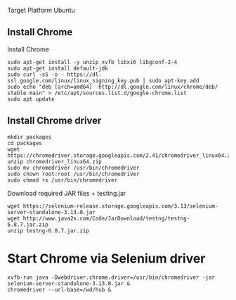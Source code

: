 
Target Platform
Ubuntu

## Install Chrome  

Install Chrome

```
sudo apt-get install -y unzip xvfb libxi6 libgconf-2-4
sudo apt-get install default-jdk
sudo curl -sS -o - https://dl-ssl.google.com/linux/linux_signing_key.pub | sudo apt-key add
sudo echo "deb [arch=amd64]  http://dl.google.com/linux/chrome/deb/ stable main" > /etc/apt/sources.list.d/google-chrome.list
sudo apt update
```

## Install Chrome driver

```
mkdir packages
cd packages
wget https://chromedriver.storage.googleapis.com/2.41/chromedriver_linux64.zip
unzip chromedriver_linux64.zip
sudo mv chromedriver /usr/bin/chromedriver
sudo chown root:root /usr/bin/chromedriver
sudo chmod +x /usr/bin/chromedriver
```

Download required JAR files + testing.jar

```
wget https://selenium-release.storage.googleapis.com/3.13/selenium-server-standalone-3.13.0.jar
wget http://www.java2s.com/Code/JarDownload/testng/testng-6.8.7.jar.zip
unzip testng-6.8.7.jar.zip
```

# Start Chrome via Selenium driver

```
xvfb-run java -Dwebdriver.chrome.driver=/usr/bin/chromedriver -jar selenium-server-standalone-3.13.0.jar &
chromedriver --url-base=/wd/hub &
```


